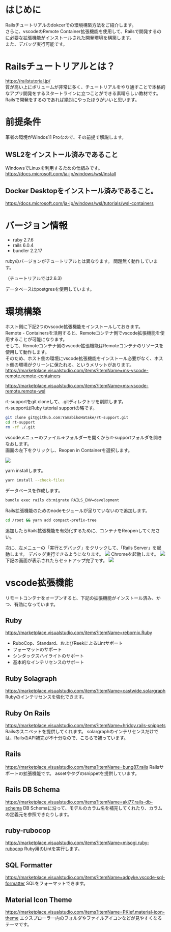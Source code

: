 # はじめに
Railsチュートリアルのdokcerでの環境構築方法をご紹介します。  
さらに、vscodeのRemote Container拡張機能を使用して、Railsで開発するのに必要な拡張機能がインストールされた開発環境を構築します。  
また、デバッグ実行可能です。

# Railsチュートリアルとは？
https://railstutorial.jp/  
質が高い上にボリュームが非常に多く、チュートリアルをやり通すことで本格的なアプリ開発をするスタートラインに立つことができる素晴らしい教材です。  
Railsで開発をするのであれば絶対にやったほうがいいと思います。  

# 前提条件
筆者の環境がWindos11 Proなので、その前提で解説します。

## WSL2をインストール済みであること
WindowsでLinuxを利用するための仕組みです。
https://docs.microsoft.com/ja-jp/windows/wsl/install

## Docker Desktopをインストール済みであること。
https://docs.microsoft.com/ja-jp/windows/wsl/tutorials/wsl-containers

# バージョン情報
- ruby 2.7.6
- rails 6.0.4
- bundler 2.2.17

rubyのバージョンがチュートリアルとは異なります。
問題無く動作しています。

（チュートリアルでは2.6.3)

データベースはpostgresを使用しています。

# 環境構築
ホスト側に下記2つのvscode拡張機能をインストールしておきます。  
Remote - Containersを活用すると、Remoteコンテナ側でvscode拡張機能を使用することが可能になります。  
そして、Remoteコンテナ側のvscode拡張機能はRemoteコンテナのリソースを使用して動作します。  
そのため、ホスト側の環境にvscode拡張機能をインストール必要がなく、ホスト側の環境がクリーンに保たれる、というメリットがあります。  
https://marketplace.visualstudio.com/items?itemName=ms-vscode-remote.remote-containers

https://marketplace.visualstudio.com/items?itemName=ms-vscode-remote.remote-wsl

rt-supportをgit cloneして、.gitディレクトリを削除します。  
rt-supportはRuby tutorial supportの略です。
```bash
git clone git@github.com:YamabikoHatake/rt-support.git
cd rt-support
rm -rf ./.git
```

vscodeメニューのファイル⇒フォルダーを開くからrt-supportフォルダを開きなおします。  
画面の左下をクリックし、Reopen in Containerを選択します。

![](https://storage.googleapis.com/zenn-user-upload/722f67566c6c-20220520.png)

yarn installします。
```bash
yarn install --check-files
```

データベースを作成します。
```bash
bundle exec rails db:migrate RAILS_ENV=development
```

Rails拡張機能のためのnodeモジュールが足りていないので追加します。
```bash
cd /root && yarn add compact-prefix-tree
```
追加したらRails拡張機能を有効化するために、コンテナをReopenしてください。

次に、左メニューの「実行とデバッグ」をクリックして、「Rails Server」を起動します。
デバッグ実行できるようになります。
![](https://storage.googleapis.com/zenn-user-upload/1a140002f58f-20220520.png)
Chromeを起動します。
![](https://storage.googleapis.com/zenn-user-upload/ac575237a990-20220520.png)
下記の画面が表示されたらセットアップ完了です。
![](https://storage.googleapis.com/zenn-user-upload/15c7351d489c-20220520.png)

# vscode拡張機能
リモートコンテナをオープンすると、下記の拡張機能がインストール済み、かつ、有効になっています。

## Ruby
https://marketplace.visualstudio.com/items?itemName=rebornix.Ruby
- RuboCop、Standard、およびReekによるLintサポート
- フォーマットのサポート
- シンタックスハイライトのサポート
- 基本的なインテリセンスのサポート

## Ruby Solagraph
https://marketplace.visualstudio.com/items?itemName=castwide.solargraph
Rubyのインテリセンスを強化できます。


## Ruby On Rails
https://marketplace.visualstudio.com/items?itemName=hridoy.rails-snippets
Railsのスニペットを提供してくれます。
solargraphのインテリセンスだけでは、RailsのAPI補完が不十分なので、こちらで補っています。

## Rails
https://marketplace.visualstudio.com/items?itemName=bung87.rails
Railsサポートの拡張機能です。
assetやタグのsnippetを提供しています。

## Rails DB Schema
https://marketplace.visualstudio.com/items?itemName=aki77.rails-db-schema
DB Schemaに沿って、モデルのカラム名を補完してくれたり、カラムの定義元を参照できたりします。

## ruby-rubocop
https://marketplace.visualstudio.com/items?itemName=misogi.ruby-rubocop
Ruby用のLintを実行します。

## SQL Formatter
https://marketplace.visualstudio.com/items?itemName=adpyke.vscode-sql-formatter
SQLをフォーマットできます。

## Material Icon Theme
https://marketplace.visualstudio.com/items?itemName=PKief.material-icon-theme
エクスプローラー内のフォルダやファイルアイコンなどが見やすくなるテーマです。